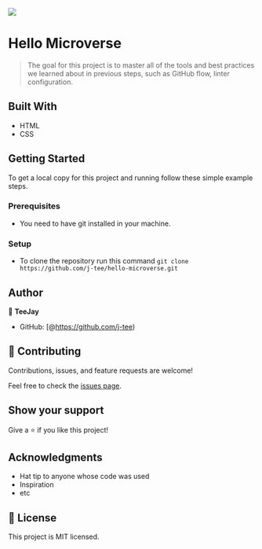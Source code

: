 ![](https://img.shields.io/badge/Microverse-blueviolet)

# Hello Microverse

> The goal for this project is to master all of the tools and best practices we learned about in previous steps, such as GitHub flow, linter configuration.

## Built With

- HTML
- CSS

## Getting Started

To get a local copy for this project and running follow these simple example steps.

### Prerequisites

- You need to have git installed in your machine.

### Setup

- To clone the repository run this command `git clone https://github.com/j-tee/hello-microverse.git`


## Author

👤 **TeeJay**

- GitHub: [@https://github.com/j-tee)

## 🤝 Contributing

Contributions, issues, and feature requests are welcome!

Feel free to check the [issues page](https://github.com/j-tee/hello-microverse/issues/).

## Show your support

Give a ⭐️ if you like this project!

## Acknowledgments

- Hat tip to anyone whose code was used
- Inspiration
- etc

## 📝 License

This project is MIT licensed.
